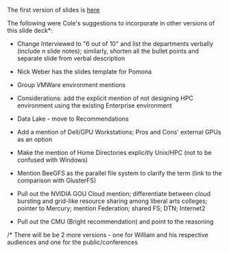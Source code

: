 The first version of slides is [here](https://github.com/Pomona-ITS/hpc/blob/master/design/Pomona%20HPC%20Infrastructure%20Design.pdf)


The following were Cole's suggestions to incorporate in other versions of this slide deck*:

- Change Interviewed to "6 out of 10" and list the departments verbally (include n slide notes); 
similarly, shorten all the bullet points and separate slide from verbal description

- Nick Weber has the slides template for Pomona

- Group VMWare environment mentions

- Considerations: add the explicit mention of not designing HPC environment using the existing Enterprise environment

- Data Lake - move to Recommendations

- Add a mention of Dell/GPU Workstations; Pros and Cons' external GPUs as an option

- Make the mention of Home Directories explicitly Unix/HPC (not to be confused with Windows)

- Mention BeeGFS as the parallel file system to clarify the term (link to the comparison with GlusterFS)

- Pull out the NVIDIA GOU Cloud mention; differentiate between cloud bursting and grid-like resource sharing 
among liberal arts colleges; pointer to Mercury; mention Federation; shared FS; DTN; Internet2

- Pull out the CMU (Bright recommendation) and point to the reasoning

/* There will be be 2 more versions - one for William and his respective audiences and one for the public/conferences
